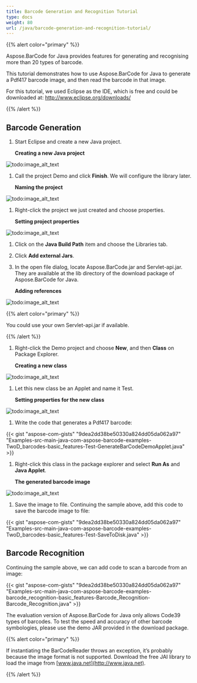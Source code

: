 ```yaml
---
title: Barcode Generation and Recognition Tutorial
type: docs
weight: 80
url: /java/barcode-generation-and-recognition-tutorial/
---
```


{{% alert color="primary" %}} 

Aspose.BarCode for Java provides features for generating and recognising more than 20 types of barcode.

This tutorial demonstrates how to use Aspose.BarCode for Java to generate a Pdf417 barcode image, and then read the barcode in that image.

For this tutorial, we used Eclipse as the IDE, which is free and could be downloaded at:
<http://www.eclipse.org/downloads/>

{{% /alert %}} 
## **Barcode Generation**
1. Start Eclipse and create a new Java project.

   **Creating a new Java project** 

![todo:image_alt_text](barcode-generation-and-recognition-tutorial_1.png)

1. Call the project Demo and click **Finish**.
   We will configure the library later.

   **Naming the project** 

![todo:image_alt_text](barcode-generation-and-recognition-tutorial_2.png)

1. Right-click the project we just created and choose properties.

   **Setting project properties** 

![todo:image_alt_text](barcode-generation-and-recognition-tutorial_3.png)

1. Click on the **Java Build Path** item and choose the Libraries tab.
1. Click **Add external Jars**.
1. In the open file dialog, locate Aspose.BarCode.jar and Servlet-api.jar. They are available at the lib directory of the download package of Aspose.BarCode for Java.

   **Adding references** 

![todo:image_alt_text](barcode-generation-and-recognition-tutorial_4.png)

{{% alert color="primary" %}} 

You could use your own Servlet-api.jar if available.

{{% /alert %}}

1. Right-click the Demo project and choose **New**, and then **Class** on Package Explorer.

   **Creating a new class** 

![todo:image_alt_text](barcode-generation-and-recognition-tutorial_5.png)

1. Let this new class be an Applet and name it Test.

   **Setting properties for the new class** 

![todo:image_alt_text](barcode-generation-and-recognition-tutorial_6.png)

1. Write the code that generates a Pdf417 barcode:

{{< gist "aspose-com-gists" "9dea2dd38be50330a824dd05da062a97" "Examples-src-main-java-com-aspose-barcode-examples-TwoD_barcodes-basic_features-Test-GenerateBarCodeDemoApplet.java" >}}

1. Right-click this class in the package explorer and select **Run As** and **Java Applet**.

   **The generated barcode image** 

![todo:image_alt_text](barcode-generation-and-recognition-tutorial_7.png)

1. Save the image to file. Continuing the sample above, add this code to save the barcode image to file:

{{< gist "aspose-com-gists" "9dea2dd38be50330a824dd05da062a97" "Examples-src-main-java-com-aspose-barcode-examples-TwoD_barcodes-basic_features-Test-SaveToDisk.java" >}}
## **Barcode Recognition**
Continuing the sample above, we can add code to scan a barcode from an image:

{{< gist "aspose-com-gists" "9dea2dd38be50330a824dd05da062a97" "Examples-src-main-java-com-aspose-barcode-examples-barcode_recognition-basic_features-Barcode_Recognition-Barcode_Recognition.java" >}}

The evaluation version of Aspose.BarCode for Java only allows Code39 types of barcodes. To test the speed and accuracy of other barcode symbologies, please use the demo JAR provided in the download package.

{{% alert color="primary" %}} 

If instantiating the BarCodeReader throws an exception, it’s probably because the image format is not supported. Download the free JAI library to load the image from [www.java.net](http://www.java.net).

{{% /alert %}}
